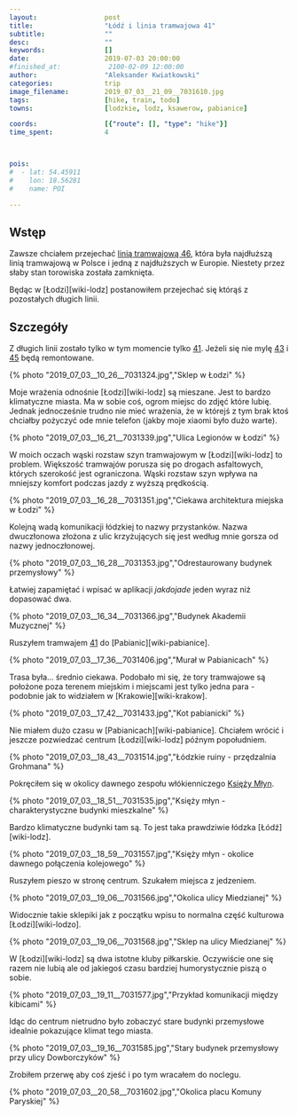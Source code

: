 ```yaml
---
layout:                 post
title:                  "Łódź i linia tramwajowa 41"
subtitle:               ""
desc:                   ""
keywords:               []
date:                   2019-07-03 20:00:00
#finished_at:            2100-02-09 12:00:00
author:                 "Aleksander Kwiatkowski"
categories:             trip
image_filename:         2019_07_03__21_09__7031610.jpg
tags:                   [hike, train, todo]
towns:                  [lodzkie, lodz, ksawerow, pabianice]

coords:                 [{"route": [], "type": "hike"}]
time_spent:             4



pois:
#  - lat: 54.45911
#    lon: 18.56281
#    name: POI

---
```


[wiki-linia-46]: https://pl.wikipedia.org/wiki/Tramwaje_w_%C5%81odzi#Linia_tramwajowa_nr_46
[wiki-linia-43]: https://pl.wikipedia.org/wiki/Tramwaje_w_%C5%81odzi#Linia_tramwajowa_nr_43
[wiki-linia-45]: https://pl.wikipedia.org/wiki/Tramwaje_w_%C5%81odzi#Linia_tramwajowa_nr_45
[wiki-linia-41]: https://pl.wikipedia.org/wiki/Tramwaje_w_%C5%81odzi#Linia_tramwajowa_nr_41

## Wstęp

Zawsze chciałem przejechać [linią tramwajową 46][wiki-linia-46], która była najdłuższą
linią tramwajową w Polsce i jedną z najdłuższych w Europie. Niestety przez słaby
stan torowiska została zamknięta.

Będąc w [Łodzi][wiki-lodz] postanowiłem przejechać się którąś z pozostałych
długich linii.

## Szczegóły

Z długich linii zostało tylko w tym momencie tylko [41][wiki-linia-41]. Jeżeli się nie mylę
[43][wiki-linia-43] i [45][wiki-linia-45] będą remontowane.

{% photo "2019_07_03__10_26__7031324.jpg","Sklep w Łodzi" %}

Moje wrażenia odnośnie [Łodzi][wiki-lodz] są mieszane. Jest to bardzo klimatyczne
miasta. Ma w sobie coś, ogrom miejsc do zdjęć które lubię. Jednak jednocześnie
trudno nie mieć wrażenia, że w którejś z tym brak ktoś chciałby pożyczyć ode mnie
telefon (jakby moje xiaomi było dużo warte).

{% photo "2019_07_03__16_21__7031339.jpg","Ulica Legionów w Łodzi" %}

W moich oczach wąski rozstaw szyn tramwajowym w [Łodzi][wiki-lodz] to problem.
Większość tramwajów porusza się po drogach asfaltowych, których szerokość
jest ograniczona. Wąski rozstaw szyn wpływa na mniejszy komfort podczas
jazdy z wyższą prędkością.

{% photo "2019_07_03__16_28__7031351.jpg","Ciekawa architektura miejska w Łodzi" %}

Kolejną wadą komunikacji łódzkiej to nazwy przystanków. Nazwa dwuczłonowa złożona
z ulic krzyżujących się jest według mnie gorsza od nazwy jednoczłonowej.

{% photo "2019_07_03__16_28__7031353.jpg","Odrestaurowany budynek przemysłowy" %}

Łatwiej zapamiętać i wpisać w aplikacji *jakdojade* jeden wyraz niż dopasować dwa.

{% photo "2019_07_03__16_34__7031366.jpg","Budynek Akademii Muzycznej" %}

Ruszyłem tramwajem [41][wiki-linia-41] do [Pabianic][wiki-pabianice].

{% photo "2019_07_03__17_36__7031406.jpg","Murał w Pabianicach" %}

Trasa była... średnio ciekawa. Podobało mi się, że tory tramwajowe są położone
poza terenem miejskim i miejscami jest tylko jedna para - podobnie
jak to widziałem w [Krakowie][wiki-krakow].

{% photo "2019_07_03__17_42__7031433.jpg","Kot pabianicki" %}

Nie miałem dużo czasu w [Pabianicach][wiki-pabianice]. Chciałem wrócić i jeszcze
pozwiedzać centrum [Łodzi][wiki-lodz] późnym popołudniem.

{% photo "2019_07_03__18_43__7031514.jpg","Łódzkie ruiny - przędzalnia Grohmana" %}

[wiki-ksiezy-mlyn]: https://pl.wikipedia.org/wiki/Ksi%C4%99%C5%BCy_M%C5%82yn

Pokręciłem się w okolicy dawnego zespołu włókienniczego [Księży Młyn][wiki-ksiezy-mlyn].

{% photo "2019_07_03__18_51__7031535.jpg","Księży młyn - charakterystyczne budynki mieszkalne" %}

Bardzo klimatyczne budynki tam są. To jest taka prawdziwie łódzka [Łódź][wiki-lodz].

{% photo "2019_07_03__18_59__7031557.jpg","Księży młyn - okolice dawnego połączenia kolejowego" %}

Ruszyłem pieszo w stronę centrum. Szukałem miejsca z jedzeniem.

{% photo "2019_07_03__19_06__7031566.jpg","Okolica ulicy Miedzianej" %}

Widocznie takie sklepiki jak z początku wpisu to normalna część
kulturowa [Łodzi][wiki-lodzo].

{% photo "2019_07_03__19_06__7031568.jpg","Sklep na ulicy Miedzianej" %}

W [Łodzi][wiki-lodz] są dwa istotne kluby piłkarskie. Oczywiście one się
razem nie lubią ale od jakiegoś czasu bardziej humorystycznie piszą o
sobie.

{% photo "2019_07_03__19_11__7031577.jpg","Przykład komunikacji między kibicami" %}

Idąc do centrum nietrudno było zobaczyć stare budynki przemysłowe
idealnie pokazujące klimat tego miasta.

{% photo "2019_07_03__19_16__7031585.jpg","Stary budynek przemysłowy przy ulicy Dowborczyków" %}

Zrobiłem przerwę aby coś zjeść i po tym wracałem do noclegu.

{% photo "2019_07_03__20_58__7031602.jpg","Okolica placu Komuny Paryskiej" %}
